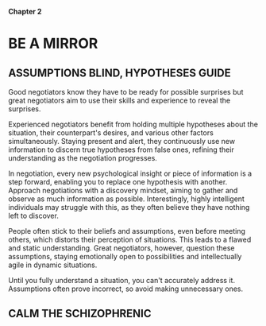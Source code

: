 **Chapter 2**

# BE A MIRROR

## ASSUMPTIONS BLIND, HYPOTHESES GUIDE

Good negotiators know they have to be ready for possible surprises but great negotiators aim to use their skills and experience to reveal the surprises.

Experienced negotiators benefit from holding multiple hypotheses about the situation, their counterpart's desires, and various other factors simultaneously. Staying present and alert, they continuously use new information to discern true hypotheses from false ones, refining their understanding as the negotiation progresses.

In negotiation, every new psychological insight or piece of information is a step forward, enabling you to replace one hypothesis with another. Approach negotiations with a discovery mindset, aiming to gather and observe as much information as possible. Interestingly, highly intelligent individuals may struggle with this, as they often believe they have nothing left to discover.

People often stick to their beliefs and assumptions, even before meeting others, which distorts their perception of situations. This leads to a flawed and static understanding. Great negotiators, however, question these assumptions, staying emotionally open to possibilities and intellectually agile in dynamic situations.

Until you fully understand a situation, you can't accurately address it. Assumptions often prove incorrect, so avoid making unnecessary ones.

## CALM THE SCHIZOPHRENIC
